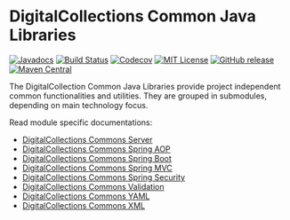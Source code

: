 # DigitalCollections Common Java Libraries

[![Javadocs](https://javadoc.io/badge/de.digitalcollections.commons/dc-commons.svg)](https://javadoc.io/doc/de.digitalcollections.commons/dc-commons)
[![Build Status](https://img.shields.io/travis/dbmdz/digitalcollections-commons/master.svg)](https://travis-ci.org/dbmdz/digitalcollections-commons)
[![Codecov](https://img.shields.io/codecov/c/github/dbmdz/digitalcollections-commons/master.svg)](https://codecov.io/gh/dbmdz/digitalcollections-commons)
[![MIT License](https://img.shields.io/github/license/dbmdz/digitalcollections-commons.svg)](LICENSE)
[![GitHub release](https://img.shields.io/github/release/dbmdz/digitalcollections-commons.svg)](https://github.com/dbmdz/digitalcollections-commons/releases)
[![Maven Central](https://img.shields.io/maven-central/v/de.digitalcollections.commons/dc-commons.svg)](https://search.maven.org/search?q=a:dc-commons)

The DigitalCollection Common Java Libraries provide project independent common functionalities and utilities. They are grouped in submodules, depending on main technology focus.

Read module specific documentations:

- [DigitalCollections Commons Server](dc-commons-server)
- [DigitalCollections Commons Spring AOP](dc-commons-springaop)
- [DigitalCollections Commons Spring Boot](dc-commons-springboot)
- [DigitalCollections Commons Spring MVC](dc-commons-springmvc)
- [DigitalCollections Commons Spring Security](dc-commons-springsecurity)
- [DigitalCollections Commons Validation](dc-commons-validation)
- [DigitalCollections Commons YAML](dc-commons-yaml)
- [DigitalCollections Commons XML](dc-commons-xml)
